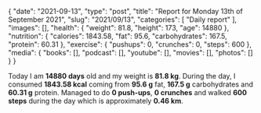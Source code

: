 {
    "date": "2021-09-13",
    "type": "post",
    "title": "Report for Monday 13th of September 2021",
    "slug": "2021\/09\/13",
    "categories": [
        "Daily report"
    ],
    "images": [],
    "health": {
        "weight": 81.8,
        "height": 173,
        "age": 14880
    },
    "nutrition": {
        "calories": 1843.58,
        "fat": 95.6,
        "carbohydrates": 167.5,
        "protein": 60.31
    },
    "exercise": {
        "pushups": 0,
        "crunches": 0,
        "steps": 600
    },
    "media": {
        "books": [],
        "podcast": [],
        "youtube": [],
        "movies": [],
        "photos": []
    }
}

Today I am <strong>14880 days</strong> old and my weight is <strong>81.8 kg</strong>. During the day, I consumed <strong>1843.58 kcal</strong> coming from <strong>95.6 g</strong> fat, <strong>167.5 g</strong> carbohydrates and <strong>60.31 g</strong> protein. Managed to do <strong>0 push-ups</strong>, <strong>0 crunches</strong> and walked <strong>600 steps</strong> during the day which is approximately <strong>0.46 km</strong>.